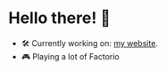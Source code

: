 # Hello there! 👋

- 🛠️ Currently working on: [my website](musielik.com).
- 🎮 Playing a lot of Factorio
